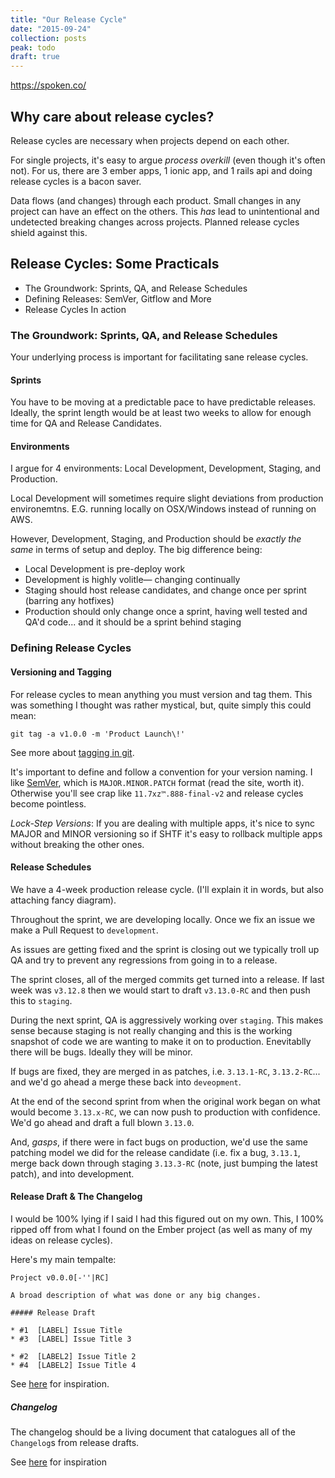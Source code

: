 ```yaml
---
title: "Our Release Cycle"
date: "2015-09-24"
collection: posts
peak: todo
draft: true
---
```


https://spoken.co/

## Why care about release cycles?

Release cycles are necessary when projects depend on each other.

For single projects, it's easy to argue _process overkill_ (even though it's often not). For us, there are 3 ember apps, 1 ionic app, and 1 rails api and doing release cycles is a bacon saver.

Data flows (and changes) through each product. Small changes in any project can have an effect on the others. This _has_ lead to unintentional and undetected breaking changes across projects. Planned release cycles shield against this.


## Release Cycles: Some Practicals

* The Groundwork: Sprints, QA, and Release Schedules 
* Defining Releases: SemVer, Gitflow and More
* Release Cycles In action

### The Groundwork: Sprints, QA, and Release Schedules

Your underlying process is important for facilitating sane release cycles.

#### Sprints

You have to be moving at a predictable pace to have predictable releases. Ideally, the sprint length would be at least two weeks to allow for enough time for QA and Release Candidates.

#### Environments

I argue for 4 environments: Local Development, Development, Staging, and Production.

Local Development will sometimes require slight deviations from production environemtns. E.G. running locally on OSX/Windows instead of running on AWS.

However, Development, Staging, and Production should be _exactly the same_ in terms of setup and deploy. The big difference being:

* Local Development is pre-deploy work
* Development is highly volitle— changing continually
* Staging should host release candidates, and change once per sprint (barring any hotfixes)
* Production should only change once a sprint, having well tested and QA'd code... and it should be a sprint behind staging


### Defining Release Cycles

#### Versioning and Tagging

For release cycles to mean anything you must version and tag them. This was something I thought was rather mystical, but, quite simply this could mean:

```
git tag -a v1.0.0 -m 'Product Launch\!'
```

See more about [tagging in git](https://git-scm.com/book/en/v2/Git-Basics-Tagging).

It's important to define and follow a convention for your version naming. I like [SemVer](http://semver.org/), which is `MAJOR.MINOR.PATCH` format (read the site, worth it). Otherwise you'll see crap like `11.7xz™.888-final-v2` and release cycles become pointless.

_Lock-Step Versions_: If you are dealing with multiple apps, it's nice to sync MAJOR and MINOR versioning so if SHTF it's easy to rollback multiple apps without breaking the other ones.

#### Release Schedules

We have a 4-week production release cycle. (I'll explain it in words, but also attaching fancy diagram).

Throughout the sprint, we are developing locally. Once we fix an issue we make a Pull Request to `development`.

As issues are getting fixed and the sprint is closing out we typically troll up QA and try to prevent any regressions from going in to a release.

The sprint closes, all of the merged commits get turned into a release. If last week was `v3.12.8` then we would start to draft `v3.13.0-RC` and then push this to `staging`.

During the next sprint, QA is aggressively working over `staging`. This makes sense because staging is not really changing and this is the working snapshot of code we are wanting to make it on to production. Enevitablly there will be bugs. Ideally they will be minor.

If bugs are fixed, they are merged in as patches, i.e. `3.13.1-RC`, `3.13.2-RC`... and we'd go ahead a merge these back into `deveopment`.

At the end of the second sprint from when the original work began on what would become `3.13.x-RC`, we can now push to production with confidence. We'd go ahead and draft a full blown `3.13.0`.

And, _gasps_, if there were in fact bugs on production, we'd use the same patching model we did for the release candidate (i.e. fix a bug, `3.13.1`, merge back down through staging `3.13.3-RC` (note, just bumping the latest patch), and into development.

#### Release Draft & The Changelog

I would be 100% lying if I said I had this figured out on my own. This, I 100% ripped off from what I found on the Ember project (as well as many of my ideas on release cycles).

Here's my main tempalte:

```
Project v0.0.0[-''|RC]

A broad description of what was done or any big changes.

##### Release Draft

* #1  [LABEL] Issue Title
* #3  [LABEL] Issue Title 3

* #2  [LABEL2] Issue Title 2
* #4  [LABEL2] Issue Title 4

```

See [here](https://github.com/emberjs/ember.js/releases/tag/v2.1.0-beta.4) for inspiration.

##### Changelog

The changelog should be a living document that catalogues all of the `Changelog`s from release drafts.

See [here](https://github.com/emberjs/ember.js/blob/master/CHANGELOG.md) for inspiration
